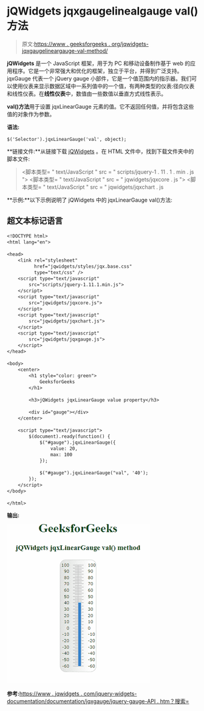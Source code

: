 # jQWidgets jqxgaugelinealgauge val()方法

> 原文:[https://www . geeksforgeeks . org/jqwidgets-jqxgaugelineargauge-val-method/](https://www.geeksforgeeks.org/jqwidgets-jqxgaugelineargauge-val-method/)

**jQWidgets** 是一个 JavaScript 框架，用于为 PC 和移动设备制作基于 web 的应用程序。它是一个非常强大和优化的框架，独立于平台，并得到广泛支持。jqxGauge 代表一个 jQuery gauge 小部件，它是一个值范围内的指示器。我们可以使用仪表来显示数据区域中一系列值中的一个值，有两种类型的仪表:径向仪表和线性仪表。在**线性仪表**中，数值由一些数值以垂直方式线性表示。

**val()方法**用于设置 jqxLinearGauge 元素的值。它不返回任何值，并将包含这些值的对象作为参数。

**语法:**

```
$('Selector').jqxLinearGauge('val', object);
```

**链接文件:**从链接下载 [jQWidgets](https://www.jqwidgets.com/download/Download) 。在 HTML 文件中，找到下载文件夹中的脚本文件:

> <link rel="”stylesheet”" href="”jqwidgets/styles/jqx.base.css”" type="”text/css”">
> <脚本类型= " text/JavaScript " src = " scripts/jquery-1 . 11 . 1 . min . js "></脚本类型>
> <脚本类型= " text/JavaScript " src = " jqwidgets/jqxcore . js "></脚本类型>
> <脚本类型= " text/JavaScript " src = " jqwidgets/jqxchart . js

**示例:**以下示例说明了 jQWidgets 中的 jqxLinearGauge val()方法:

## 超文本标记语言

```
<!DOCTYPE html>
<html lang="en">

<head>
    <link rel="stylesheet" 
          href="jqwidgets/styles/jqx.base.css" 
          type="text/css" />
    <script type="text/javascript" 
        src="scripts/jquery-1.11.1.min.js">
    </script>
    <script type="text/javascript" 
        src="jqwidgets/jqxcore.js">
    </script>
    <script type="text/javascript" 
        src="jqwidgets/jqxchart.js">
    </script>
    <script type="text/javascript" 
        src="jqwidgets/jqxgauge.js">
    </script>
</head>

<body>
    <center>
        <h1 style="color: green">
            GeeksforGeeks
        </h1>

        <h3>jQWidgets jqxLinearGauge value property</h3>

        <div id="gauge"></div>
    </center>

    <script type="text/javascript">
        $(document).ready(function() {
            $("#gauge").jqxLinearGauge({
                value: 20,
                max: 100
            });

            $("#gauge").jqxLinearGauge("val", '40');
        });
    </script>
</body>

</html>
```

**输出:**

![](img/0c41df3835764d4e60b98b0715987c6c.png)

**参考:**[https://www . jqwidgets . com/jquery-widgets-documentation/documentation/jqxgauge/jquery-gauge-API . htm？搜索=](https://www.jqwidgets.com/jquery-widgets-documentation/documentation/jqxgauge/jquery-gauge-api.htm?search=)